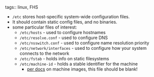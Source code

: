 tags:: linux, FHS

- `/etc` stores host-specific system-wide configuration files.
- It should contain static config files, and no binaries.
- some particular files of interest:
	- `/etc/hosts` - used to configure hostnames
	- `/etc/resolve.conf` - used to configure DNS
	- `/etc/nsswitch.conf` - used to configure name resolution priority
	- `/etc/network/interfaces` - used to configure how your system connects to the network
	- `/etc/fstab` - holds info on static filesystems
	- `/etc/machine-id` - holds a stable identifier for the machine
		- [per docs](https://www.freedesktop.org/software/systemd/man/latest/machine-id.html) on machine images, this file should be blank!